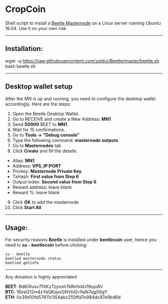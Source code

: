 # CropCoin
Shell script to install a [Beetle Masternode](https://beetlecoin.io) on a Linux server running Ubuntu 16.04. Use it on your own risk.  

***
## Installation:  

wget -q https://raw.githubusercontent.com/zoldur/Beetle/master/beetle.sh  
bash beetle.sh
***

## Desktop wallet setup  

After the MN is up and running, you need to configure the desktop wallet accordingly. Here are the steps:  
1. Open the Beetle Desktop Wallet.  
2. Go to RECEIVE and create a New Address: **MN1**  
3. Send **50000** BEET to **MN1**.  
4. Wait for 15 confirmations.  
5. Go to **Tools -> "Debug console"**  
6. Type the following command: **masternode outputs**  
7. Go to **Masternodes** tab  
8. Click **Create** and fill the details:  
* Alias: **MN1**  
* Address: **VPS_IP:PORT**  
* Privkey: **Masternode Private Key**  
* TxHash: **First value from Step 6**  
* Output index:  **Second value from Step 6**  
* Reward address: leave blank  
* Reward %: leave blank  
9. Click **OK** to add the masternode  
10. Click **Start All**  

***

## Usage:  

For security reasons **Beetle** is installed under **beetlecoin** user, hence you need to **su - beetlecoin** before chcking:    

```
su - beetle
beetled masternode status
beetled getinfo
```  

***

  
Any donation is highly appreciated  

**BEET**: Bd63fusv7fXKz7zynxh7kRmVafJ19ujo8V  
**BTC**: 1BzeQ12m4zYaQKqysGNVbQv1taN7qgS8gY  
**ETH**: 0x39d10fe57611c564abc255ffd7e984dc97e9bd6d  
